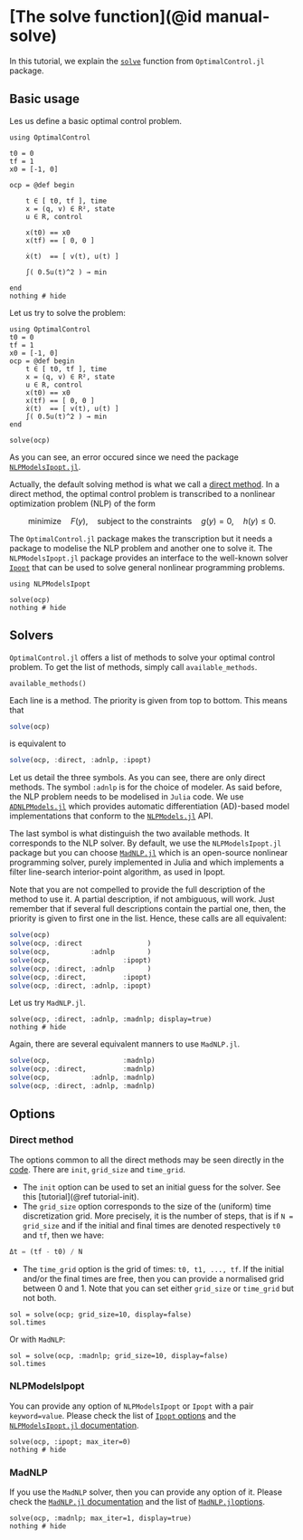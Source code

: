 # [The solve function](@id manual-solve)

In this tutorial, we explain the [`solve`](@ref) function from `OptimalControl.jl` package.

## Basic usage

Les us define a basic optimal control problem.

```@example main
using OptimalControl

t0 = 0
tf = 1
x0 = [-1, 0]

ocp = @def begin

    t ∈ [ t0, tf ], time
    x = (q, v) ∈ R², state
    u ∈ R, control

    x(t0) == x0
    x(tf) == [ 0, 0 ]

    ẋ(t)  == [ v(t), u(t) ]

    ∫( 0.5u(t)^2 ) → min

end
nothing # hide
```

Let us try to solve the problem:

```@setup main_repl
using OptimalControl
t0 = 0
tf = 1
x0 = [-1, 0]
ocp = @def begin
    t ∈ [ t0, tf ], time
    x = (q, v) ∈ R², state
    u ∈ R, control
    x(t0) == x0
    x(tf) == [ 0, 0 ]
    ẋ(t)  == [ v(t), u(t) ]
    ∫( 0.5u(t)^2 ) → min
end
```

```@repl main_repl
solve(ocp)
```

As you can see, an error occured since we need the package [`NLPModelsIpopt.jl`](https://jso.dev/NLPModelsIpopt.jl).

Actually, the default solving method is what we call a 
[direct method](https://en.wikipedia.org/wiki/Optimal_control#Numerical_methods_for_optimal_control). 
In a direct method, the optimal control problem is transcribed to a nonlinear optimization problem (NLP) of the form

```math
\text{minimize}\quad F(y), \quad\text{subject to the constraints}\quad g(y)=0, \quad h(y)\le 0. 
```

The `OptimalControl.jl` package makes the transcription but it needs a package to modelise the NLP problem and 
another one to solve it. The `NLPModelsIpopt.jl` package provides an interface to the well-known solver 
[`Ipopt`](https://coin-or.github.io/Ipopt/) that can be used to solve general nonlinear programming problems.

```@example main
using NLPModelsIpopt

solve(ocp)
nothing # hide
```

## Solvers

`OptimalControl.jl` offers a list of methods to solve your optimal control problem. To get the list of methods,
simply call `available_methods`.

```@example main
available_methods()
```

Each line is a method. The priority is given from top to bottom. This means that 

```julia
solve(ocp)
```

is equivalent to 

```julia
solve(ocp, :direct, :adnlp, :ipopt)
```

Let us detail the three symbols. As you can see, there are only direct methods. The symbol `:adnlp` is for the 
choice of modeler. As said before, the NLP problem needs to be modelised in `Julia` code. We use 
[`ADNLPModels.jl`](https://jso.dev/ADNLPModels.jl) which provides automatic differentiation (AD)-based model implementations that conform to the [`NLPModels.jl`](https://github.com/JuliaSmoothOptimizers/ADNLPModels.jl) API.

The last symbol is what distinguish the two available methods. It corresponds to the NLP solver. By default, we
use the `NLPModelsIpopt.jl` package but you can choose [`MadNLP.jl`](https://madnlp.github.io/MadNLP.jl) which
is an open-source nonlinear programming solver, purely implemented in Julia and which implements a filter 
line-search interior-point algorithm, as used in Ipopt.

Note that you are not compelled to provide the full description of the method to use it. A partial description,
if not ambiguous, will work. Just remember that if several full descriptions contain the partial one, then, the 
priority is given to first one in the list. Hence, these calls are all equivalent:

```julia
solve(ocp)
solve(ocp, :direct                )
solve(ocp,          :adnlp        )
solve(ocp,                  :ipopt)
solve(ocp, :direct, :adnlp        )
solve(ocp, :direct,         :ipopt)
solve(ocp, :direct, :adnlp, :ipopt)
```

Let us try `MadNLP.jl`.

```@example main
solve(ocp, :direct, :adnlp, :madnlp; display=true)
nothing # hide
```

Again, there are several equivalent manners to use `MadNLP.jl`.

```julia
solve(ocp,                  :madnlp)
solve(ocp, :direct,         :madnlp)
solve(ocp,          :adnlp, :madnlp)
solve(ocp, :direct, :adnlp, :madnlp)
```

## Options

### Direct method

The options common to all the direct methods may be seen directly in the 
[code](https://github.com/control-toolbox/CTDirect.jl/blob/23c76374fb91f65f8d10c03b7d8ff5c75a5f4076/src/solve.jl#L68).
There are `init`, `grid_size` and `time_grid`. 

- The `init` option can be used to set an initial guess for the solver. See this [tutorial](@ref tutorial-init). 
- The `grid_size` option corresponds to the size of the (uniform) time discretization grid. 
More precisely, it is the number of steps, that is if `N = grid_size` and if the initial and final times are 
denoted respectively `t0` and `tf`, then we have:
```julia
Δt = (tf - t0) / N
```
- The `time_grid` option is the grid of times: `t0, t1, ..., tf`. If the initial and/or the final times are free, then you can provide a normalised grid between 0 and 1. Note that you can set either `grid_size` or `time_grid` but not both.

```@example main
sol = solve(ocp; grid_size=10, display=false)
sol.times
```

Or with `MadNLP`:

```@example main
sol = solve(ocp, :madnlp; grid_size=10, display=false)
sol.times
```

### NLPModelsIpopt

You can provide any option of `NLPModelsIpopt` or `Ipopt` with a pair `keyword=value`. Please check
the list of [`Ipopt` options](https://coin-or.github.io/Ipopt/OPTIONS.html) and the 
[`NLPModelsIpopt.jl` documentation](https://jso.dev/NLPModelsIpopt.jl).

```@example main
solve(ocp, :ipopt; max_iter=0)
nothing # hide
```

### MadNLP

If you use the `MadNLP` solver, then you can provide any option of it. Please check the
[`MadNLP.jl` documentation](https://madnlp.github.io/MadNLP.jl) and the list of 
[`MadNLP.jl`options](https://madnlp.github.io/MadNLP.jl/stable/options/).

```@example main
solve(ocp, :madnlp; max_iter=1, display=true)
nothing # hide
```